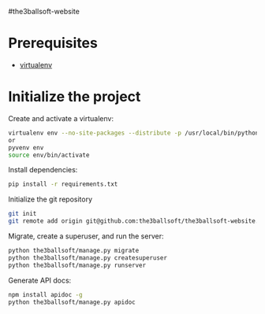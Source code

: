 
#the3ballsoft-website


# Prerequisites 
- [virtualenv](https://virtualenv.pypa.io/en/latest/)

# Initialize the project
Create and activate a virtualenv:

```bash
virtualenv env --no-site-packages --distribute -p /usr/local/bin/python3
or
pyvenv env
source env/bin/activate
```
Install dependencies:

```bash
pip install -r requirements.txt
```

Initialize the git repository

```bash
git init
git remote add origin git@github.com:the3ballsoft/the3ballsoft-website.git
```

Migrate, create a superuser, and run the server:

```bash
python the3ballsoft/manage.py migrate
python the3ballsoft/manage.py createsuperuser
python the3ballsoft/manage.py runserver
```

Generate API docs:

```bash
npm install apidoc -g
python the3ballsoft/manage.py apidoc 
```

